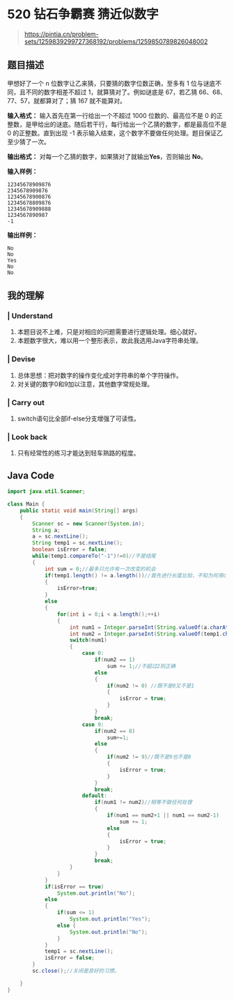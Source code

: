 # 520 钻石争霸赛 猜近似数字
> https://pintia.cn/problem-sets/1259839299727368192/problems/1259850789826048002

## 题目描述
甲想好了一个 n 位数字让乙来猜，只要猜的数字位数正确，至多有 1 位与谜底不同，且不同的数字相差不超过 1，就算猜对了。例如谜底是 67，若乙猜 66、68、77、57，就都算对了；猜 167 就不能算对。

**输入格式：**
输入首先在第一行给出一个不超过 1000 位数的、最高位不是 0 的正整数，是甲给出的谜底。随后若干行，每行给出一个乙猜的数字，都是最高位不是 0 的正整数。直到出现 -1 表示输入结束，这个数字不要做任何处理。题目保证乙至少猜了一次。

**输出格式：**
对每一个乙猜的数字，如果猜对了就输出**Yes**，否则输出 **No**。

**输入样例：**
```
12345678909876
2345678909876
12345678900876
12345678809876
12345678909888
1234567890987
-1
```

**输出样例：**
```
No
No
Yes
No
No
```

## 我的理解
### | Understand
1. 本题目说不上难，只是对相应的问题需要进行逻辑处理。细心就好。
2. 本题数字很大，难以用一个整形表示，故此我选用Java字符串处理。
### | Devise
1. 总体思想：把对数字的操作变化成对字符串的单个字符操作。
2. 对关键的数字0和9加以注意，其他数字常规处理。
### | Carry out
1. switch语句比全部if-else分支增强了可读性。
### | Look back
1. 只有经常性的练习才能达到轻车熟路的程度。

## Java Code
```Java
import java.util.Scanner;

class Main {
    public static void main(String[] args)
    {
        Scanner sc = new Scanner(System.in);
        String a;
        a = sc.nextLine();
        String temp1 = sc.nextLine();
        boolean isError = false;
        while(temp1.compareTo("-1")!=0)//不是结尾
        {
            int sum = 0;//最多只允许有一次改变的机会
            if(temp1.length() != a.length())//首先进行长度比较，不知为何用continue语句在提交之后有bug.
            {
                isError=true;
            }
            else
            {
                for(int i = 0;i < a.length();++i)
                {
                    int num1 = Integer.parseInt(String.valueOf(a.charAt(i)));//Java的String.charAt()用法王为老师讲过、也经常用。不过我平时比较喜欢C++.
                    int num2 = Integer.parseInt(String.valueOf(temp1.charAt(i)));
                    switch(num1)
                    {
                        case 0:
                            if(num2 == 1)
                                sum += 1;//不超过2则正确
                            else
                            {
                                if(num2 != 0) //既不是0又不是1
                                {
                                    isError = true;
                                }
                            }
                            break;
                        case 9:
                            if(num2 == 8)
                                sum+=1;
                            else
                            {
                                if(num2 != 9)//既不是9也不是8
                                {
                                    isError = true;
                                }
                            }
                            break;
                        default:
                            if(num1 != num2)//相等不做任何处理
                            {
                                if(num1 == num2+1 || num1 == num2-1)
                                    sum += 1;
                                else
                                {
                                    isError = true;
                                }
                            }
                            break;
                    }
                }
            }
            if(isError == true)
                System.out.println("No");
            else
            {
                if(sum <= 1)
                    System.out.println("Yes");
                else {
                    System.out.println("No");
                }
            }
            temp1 = sc.nextLine();
            isError = false;
        }
        sc.close();//关闭是良好的习惯。

    }
}

```




